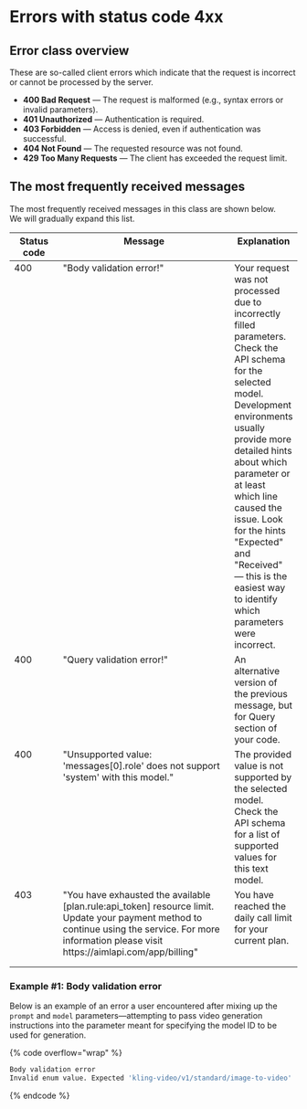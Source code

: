 # Errors with status code 4xx

## Error c**lass overview**

These are so-called client errors which indicate that the request is incorrect or cannot be processed by the server.

* **400 Bad Request** — The request is malformed (e.g., syntax errors or invalid parameters).
* **401 Unauthorized** — Authentication is required.
* **403 Forbidden** — Access is denied, even if authentication was successful.
* **404 Not Found** — The requested resource was not found.
* **429 Too Many Requests** — The client has exceeded the request limit.

## The most frequently received messages

The most frequently received messages in this class are shown below. \
We will gradually expand this list.

<table data-full-width="true"><thead><tr><th width="112" valign="top">Status code</th><th width="392" valign="top">Message</th><th valign="top">Explanation</th></tr></thead><tbody><tr><td valign="top">400</td><td valign="top">"Body validation error!"</td><td valign="top">Your request was not processed due to incorrectly filled parameters. Check the API schema for the selected model. Development environments usually provide more detailed hints about which parameter or at least which line caused the issue. Look for the hints "Expected" and "Received" — this is the easiest way to identify which parameters were incorrect.</td></tr><tr><td valign="top">400</td><td valign="top">"Query validation error!"</td><td valign="top">An alternative version of the previous message, but for Query section of your code.</td></tr><tr><td valign="top">400</td><td valign="top">"Unsupported value: 'messages[0].role' does not support 'system' with this model."</td><td valign="top">The provided value is not supported by the selected model. Check the API schema for a list of supported values for this text model.</td></tr><tr><td valign="top">403</td><td valign="top">"You have exhausted the available [plan.rule:api_token] resource limit. Update your payment method to continue using the service. For more information please visit https://aimlapi.com/app/billing"</td><td valign="top">You have reached the daily call limit for your current plan.</td></tr><tr><td valign="top"></td><td valign="top"></td><td valign="top"></td></tr><tr><td valign="top"></td><td valign="top"></td><td valign="top"></td></tr></tbody></table>

### Example #1: Body validation error

Below is an example of an error a user encountered after mixing up the `prompt` and `model` parameters—attempting to pass video generation instructions into the parameter meant for specifying the model ID to be used for generation.

{% code overflow="wrap" %}
```python
Body validation error
Invalid enum value. Expected 'kling-video/v1/standard/image-to-video' | 'kling-video/v1/pro/image-to-video' | 'kling-video/v1.6/standard/image-to-video' | 'kling-video/v1.6/pro/image-to-video', received 'an orange mushroom sitting on top of a tree stump in the woods'
```
{% endcode %}

